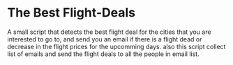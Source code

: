 # The Best Flight-Deals 
A small script that detects the best flight deal for the cities that you are interested to go to, and send you an email if there is a flight dead or decrease in the flight prices for the upcomming days.
also this script collect list of emails and send the flight deals to all the people in email list.
